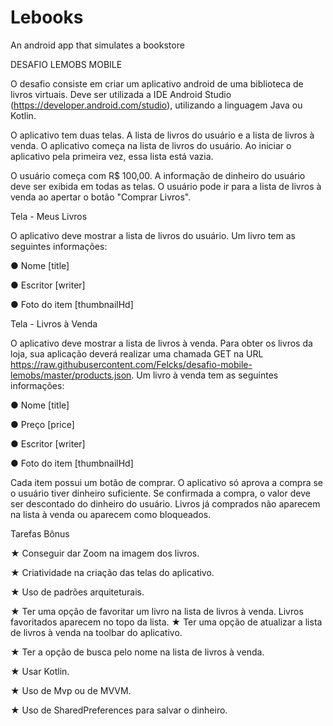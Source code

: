 # Lebooks
An android app that simulates a bookstore


DESAFIO LEMOBS MOBILE

O desafio consiste em criar um aplicativo android de uma biblioteca de livros virtuais.
Deve ser utilizada a IDE Android Studio (https://developer.android.com/studio), utilizando a
linguagem Java ou Kotlin.

O aplicativo tem duas telas. A lista de livros do usuário e a lista de livros à venda. O
aplicativo começa na lista de livros do usuário. Ao iniciar o aplicativo pela primeira vez, essa
lista está vazia.

O usuário começa com R$ 100,00. A informação de dinheiro do usuário deve ser
exibida em todas as telas. O usuário pode ir para a lista de livros à venda ao apertar o botão
"Comprar Livros".


Tela - Meus Livros

O aplicativo deve mostrar a lista de livros do usuário. Um livro tem as seguintes
informações:

● Nome [title]

● Escritor [writer]

● Foto do item [thumbnailHd]


Tela - Livros à Venda

O aplicativo deve mostrar a lista de livros à venda. Para obter os livros da loja, sua
aplicação deverá realizar uma chamada GET na URL
https://raw.githubusercontent.com/Felcks/desafio-mobile-lemobs/master/products.json.
Um livro à venda tem as seguintes informações:

● Nome [title]

● Preço [price]

● Escritor [writer]

● Foto do item [thumbnailHd]


Cada item possui um botão de comprar. O aplicativo só aprova a compra se o
usuário tiver dinheiro suficiente. Se confirmada a compra, o valor deve ser descontado do
dinheiro do usuário. Livros já comprados não aparecem na lista à venda ou aparecem como
bloqueados.

Tarefas Bônus

★ Conseguir dar Zoom na imagem dos livros.

★ Criatividade na criação das telas do aplicativo.

★ Uso de padrões arquiteturais.

★ Ter uma opção de favoritar um livro na lista de livros à venda. Livros favoritados
aparecem no topo da lista.
★ Ter uma opção de atualizar a lista de livros à venda na toolbar do aplicativo.

★ Ter a opção de busca pelo nome na lista de livros à venda.

★ Usar Kotlin.

★ Uso de Mvp ou de MVVM.

★ Uso de SharedPreferences para salvar o dinheiro.
